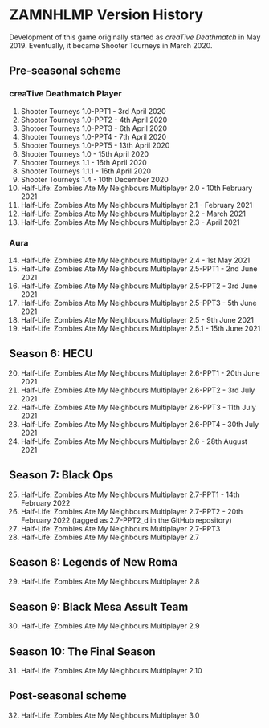 # ZAMNHLMP Version History
Development of this game originally started as *creaTive Deathmatch* in May 2019. Eventually, it became Shooter Tourneys in March 2020.

## Pre-seasonal scheme
### creaTive Deathmatch Player
1. Shooter Tourneys 1.0-PPT1 - 3rd April 2020
2. Shooter Tourneys 1.0-PPT2 - 4th April 2020
3. Shotoer Tourneys 1.0-PPT3 - 6th April 2020
4. Shooter Tourneys 1.0-PPT4 - 7th April 2020
5. Shooter Tourneys 1.0-PPT5 - 13th April 2020
6. Shooter Tourneys 1.0 - 15th April 2020
7. Shooter Tourneys 1.1 - 16th April 2020
8. Shooter Tourneys 1.1.1 - 16th April 2020
9. Shooter Tourneys 1.4 - 10th December 2020
10. Half-Life: Zombies Ate My Neighbours Multiplayer 2.0 - 10th February 2021
11. Half-Life: Zombies Ate My Neighbours Multiplayer 2.1 - February 2021
12. Half-Life: Zombies Ate My Neighbours Multiplayer 2.2 - March 2021
13. Half-Life: Zombies Ate My Neighbours Multiplayer 2.3 - April 2021

### Aura
14. Half-Life: Zombies Ate My Neighbours Multiplayer 2.4 - 1st May 2021
15. Half-Life: Zombies Ate My Neighbours Multiplayer 2.5-PPT1 - 2nd June 2021
16. Half-Life: Zombies Ate My Neighbours Multiplayer 2.5-PPT2 - 3rd June 2021
17. Half-Life: Zombies Ate My Neighbours Multiplayer 2.5-PPT3 - 5th June 2021
18. Half-Life: Zombies Ate My Neighbours Multiplayer 2.5 - 9th June 2021
19. Half-Life: Zombies Ate My Neighbours Multiplayer 2.5.1 - 15th June 2021

## Season 6: HECU
20. Half-Life: Zombies Ate My Neighbours Multiplayer 2.6-PPT1 - 20th June 2021
21. Half-Life: Zombies Ate My Neighbours Multiplayer 2.6-PPT2 - 3rd July 2021
22. Half-Life: Zombies Ate My Neighbours Multiplayer 2.6-PPT3 - 11th July 2021
23. Half-Life: Zombies Ate My Neighbours Multiplayer 2.6-PPT4 - 30th July 2021
24. Half-Life: Zombies Ate My Neighbours Multiplayer 2.6 - 28th August 2021

## Season 7: Black Ops
25. Half-Life: Zombies Ate My Neighbours Multiplayer 2.7-PPT1 - 14th February 2022
26. Half-Life: Zombies Ate My Neighbours Multiplayer 2.7-PPT2 - 20th February 2022 (tagged as 2.7-PPT2_d in the GitHub repository)
27. Half-Life: Zombies Ate My Neighbours Multiplayer 2.7-PPT3
28. Half-Life: Zombies Ate My Neighbours Multiplayer 2.7

## Season 8: Legends of New Roma
29. Half-Life: Zombies Ate My Neighbours Multiplayer 2.8

## Season 9: Black Mesa Assult Team
30. Half-Life: Zombies Ate My Neighbours Multiplayer 2.9

## Season 10: The Final Season
31. Half-Life: Zombies Ate My Neighbours Multiplayer 2.10

## Post-seasonal scheme
32. Half-Life: Zombies Ate My Neighbours Multiplayer 3.0
